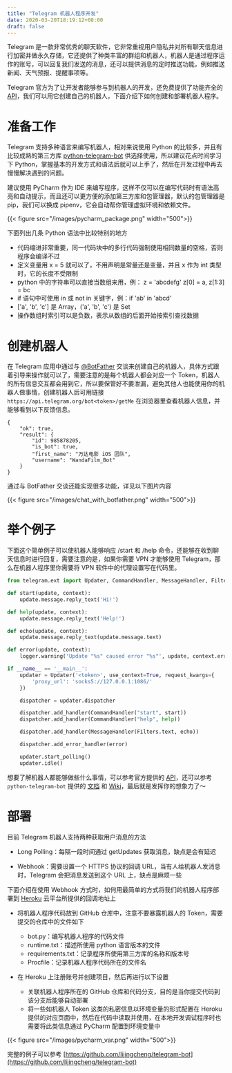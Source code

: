 ```yaml
---
title: "Telegram 机器人程序开发"
date: 2020-03-20T18:19:12+08:00
draft: false
---
```


Telegram 是一款非常优秀的聊天软件，它非常重视用户隐私并对所有聊天信息进行加密并做永久存储，它还提供了种类丰富的群组和机器人，机器人是通过程序运作的账号，可以回复我们发送的消息，还可以提供消息的定时推送功能，例如推送新闻、天气预报、提醒事项等。

Telegram 官方为了让开发者能够参与到机器人的开发，还免费提供了功能齐全的 [API](https://core.telegram.org/bots/api)，我们可以用它创建自己的机器人，下面介绍下如何创建和部署机器人程序。

# 准备工作
Telegram 支持多种语言来编写机器人，相对来说使用 Python 的比较多，并且有比较成熟的第三方库 [python-telegram-bot](https://github.com/python-telegram-bot/python-telegram-bot) 供选择使用，所以建议花点时间学习下 Python，掌握基本的开发方式和语法后就可以上手了，然后在开发过程中再去慢慢解决遇到的问题。

建议使用 PyCharm 作为 IDE 来编写程序，这样不仅可以在编写代码时有语法高亮和自动提示，而且还可以更方便的添加第三方库和包管理器，默认的包管理器是 pip，我们可以换成 pipenv，它会自动帮你管理虚拟环境和依赖文件。

{{< figure src="/images/pycharm_package.png" width="500">}}

下面列出几条 Python 语法中比较特别的地方

- 代码缩进非常重要，同一代码块中的多行代码强制使用相同数量的空格，否则程序会编译不过
- 定义变量用 x = 5 就可以了，不用声明是常量还是变量，并且 x 作为 int 类型时，它的长度不受限制
- python 中的字符串可以直接当数组来用，例： z = 'abcdefg'  z[0] = a, z[1:3] = bc
- if 语句中可使用 in 或 not in 关键字，例：if 'ab' in 'abcd'
- ['a', 'b', 'c'] 是 Array，('a', 'b', 'c') 是 Set
- 操作数组时索引可以是负数，表示从数组的后面开始按索引查找数据

# 创建机器人
在 Telegram 应用中通过与 [@BotFather](https://telegram.me/BotFather) 交谈来创建自己的机器人，具体方式跟着引导来操作就可以了，需要注意的是每个机器人都会对应一个 Token，机器人的所有信息交互都会用到它，所以要保管好不要泄漏，避免其他人也能使用你的机器人做事情，创建机器人后可用链接 `https://api.telegram.org/bot<token>/getMe` 在浏览器里查看机器人信息，并能够看到以下反馈信息。

```
{
    "ok": true,
    "result": {
        "id": 985878205,
        "is_bot": true,
        "first_name": "万达电影 iOS 团队",
        "username": "WandaFilm_Bot"
    }
}
```

通过与 BotFather 交谈还能实现很多功能，详见以下图片内容

{{< figure src="/images/chat_with_botfather.png" width="500">}}

# 举个例子
下面这个简单例子可以使机器人能够响应 /start 和 /help 命令，还能够在收到聊天信息时进行回复，需要注意的是，如果你需要 VPN 才能够使用 Telegram，那么在机器人程序里你需要将 VPN 软件中的代理设置写在代码里。

```python
from telegram.ext import Updater, CommandHandler, MessageHandler, Filters

def start(update, context):
    update.message.reply_text('Hi!')

def help(update, context):
    update.message.reply_text('Help!')

def echo(update, context):
    update.message.reply_text(update.message.text)

def error(update, context):
    logger.warning('Update "%s" caused error "%s"', update, context.error)

if __name__ == '__main__':
    updater = Updater('<token>', use_context=True, request_kwargs={
        'proxy_url': 'socks5://127.0.0.1:1086/'
    })

    dispatcher = updater.dispatcher

    dispatcher.add_handler(CommandHandler("start", start))
    dispatcher.add_handler(CommandHandler("help", help))

    dispatcher.add_handler(MessageHandler(Filters.text, echo))

    dispatcher.add_error_handler(error)

    updater.start_polling()
    updater.idle()
```

想要了解机器人都能够做些什么事情，可以参考官方提供的 [API](https://core.telegram.org/bots/api)，还可以参考 `python-telegram-bot` 提供的 [文档](https://python-telegram-bot.readthedocs.io/en/latest/index.html) 和 [Wiki](https://github.com/python-telegram-bot/python-telegram-bot/wiki)，最后就是发挥你的想象力了～

# 部署
目前 Telegram 机器人支持两种获取用户消息的方法

- Long Polling：每隔一段时间通过 getUpdates 获取消息，缺点是会有延迟

- Webhook：需要设置一个 HTTPS 协议的回调 URL，当有人给机器人发消息时，Telegram 会把消息发送到这个 URL 上，缺点是麻烦一些

下面介绍在使用 Webhook 方式时，如何用最简单的方式将我们的机器人程序部署到 [Heroku](heroku.com) 云平台所提供的回调地址上

- 将机器人程序代码放到 GitHub 仓库中，注意不要暴露机器人的 Token，需要提交的仓库中的文件如下
    - bot.py：编写机器人程序的代码文件
    - runtime.txt：描述所使用 python 语言版本的文件
    - requirements.txt：记录程序所使用第三方库的名称和版本号
    - Procfile：记录机器人程序代码所在的文件名
    
- 在 Heroku 上注册账号并创建项目，然后再进行以下设置
    - 关联机器人程序所在的 GitHub 仓库和代码分支，目的是当你提交代码到该分支后能够自动部署
    - 将一些如机器人 Token 这类的私密信息以环境变量的形式配置在 Heroku 提供的对应页面中，然后在代码中读取并使用，在本地开发调试程序时也需要将此类信息通过 PyCharm 配置到环境变量中

{{< figure src="/images/pycharm_var.png" width="500">}}

完整的例子可以参考 [https://github.com/lijingcheng/telegram-bot](https://github.com/lijingcheng/telegram-bot)

